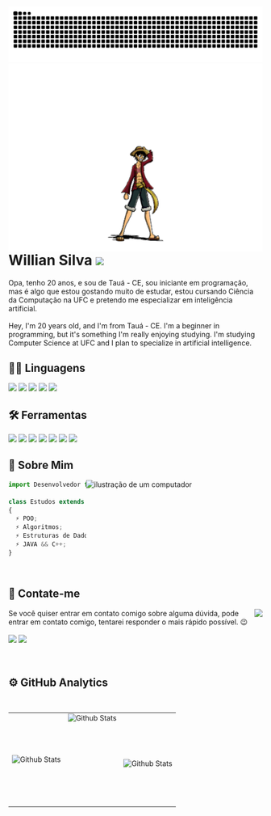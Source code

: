 ![Snake animation](https://github.com/WillianSilva51/WillianSilva51/blob/output/github-contribution-grid-snake.svg)
  <img align="right" height="372cm" loading="lazy" src="https://github.com/WillianSilva51/WillianSilva51/blob/main/assets/luffy.gif">

<div>
  
  # Willian Silva <img src="https://images.emojiterra.com/google/noto-emoji/animated-emoji/1f525.gif" width="40px">
  
  Opa, tenho 20 anos, e sou de Tauá - CE, sou iniciante em programação, mas é algo que estou gostando muito de estudar, estou cursando Ciência da Computação na UFC e pretendo me especializar em inteligência artificial.
</br>
</br>
  Hey, I'm 20 years old, and I'm from Tauá - CE. I'm a beginner in programming, but it's something I'm really enjoying studying. I'm studying Computer Science at UFC and I plan to specialize in artificial intelligence.
</br>
  
</div>

<div>
  <h2>👨‍💻 Linguagens</h2>
    <img height="65cm" loading="lazy" src="https://cdn.jsdelivr.net/gh/devicons/devicon@latest/icons/c/c-original.svg" />
    <img height="65cm" loading="lazy" src="https://raw.githubusercontent.com/jmnote/z-icons/master/svg/cpp.svg" />
    <img height="65cm" loading="lazy" src="https://cdn.jsdelivr.net/gh/devicons/devicon@latest/icons/python/python-original.svg" />
    <img height="65cm" loading="lazy" src="https://raw.githubusercontent.com/jmnote/z-icons/master/svg/java.svg" />
  <img height="55cm" loading="lazy" src="https://upload.wikimedia.org/wikipedia/commons/1/1c/Haskell-Logo.svg" />
</div>
<div>
  <h2>🛠 Ferramentas</h2>
    <img height="65cm" loading="lazy" src="https://cdn.jsdelivr.net/gh/devicons/devicon@latest/icons/vscode/vscode-original-wordmark.svg" />
    <img height="65cm" loading="lazy" src="https://upload.wikimedia.org/wikipedia/commons/9/9c/IntelliJ_IDEA_Icon.svg" />
    <img height="65cm" loading="lazy" src="https://www.vectorlogo.zone/logos/linux/linux-icon.svg" />
    <img height="65cm" loading="lazy" src="https://cdn.jsdelivr.net/gh/devicons/devicon@latest/icons/windows11/windows11-original.svg" />
    <img height="65cm" loading="lazy" src="https://cdn.jsdelivr.net/gh/devicons/devicon@latest/icons/github/github-original.svg" />
    <img height="65cm" loading="lazy" src="https://raw.githubusercontent.com/jmnote/z-icons/master/svg/git.svg" />     
    <img height="65cm" loading="lazy" src="https://ollama.com/public/assets/c889cc0d-cb83-4c46-a98e-0d0e273151b9/42f6b28d-9117-48cd-ac0d-44baaf5c178e.png" />
</div>

<div>

 ## 💬 Sobre Mim
 
  <img loading="lazy" src="https://raw.githubusercontent.com/MicaelliMedeiros/micaellimedeiros/master/image/computer-illustration.png" alt="ilustração de um computador" min-width="350px" max-width="350px" width="350px" align="right">
 
```js
import Desenvolvedor from "WillianSilva51";

class Estudos extends Desenvolvedor
{
  ⚡ POO;
  ⚡ Algoritmos;
  ⚡ Estruturas de Dados Avançada;
  ⚡ JAVA && C++;
}
```

<br>
</div>

<div>
  
## 📱 Contate-me
 <img align="right" height="205cm" loading="lazy" src="https://media1.tenor.com/m/xZ5SDUwoDgYAAAAC/jojo-pose-jotaro.gif"/> 
Se você quiser entrar em contato comigo sobre alguma dúvida, pode entrar em contato comigo, tentarei responder o mais rápido possível. 😉
</br></br>
  <a href="mailto:antonio.willian051@gmail.com" target="_blank"><img loading="lazy" height="50cm" src="https://img.shields.io/badge/Gmail-D14836?style=for-the-badge&logo=gmail&logoColor=white" target="_blank"></a>
  <a href="https://www.linkedin.com/in/willian-silva01/" target="_blank"><img loading="lazy" height="50cm"src="https://img.shields.io/badge/LinkedIn-0077B5?style=for-the-badge&logo=linkedin&logoColor=white" target="_blank"></a>
</div>
</br></br>

<div>
  
  ## ⚙️ GitHub Analytics
<table>
  <tr>
    <td>
      <img
        align="left"
        loading="lazy"
        src="https://github-readme-stats.vercel.app/api?username=WillianSilva51&theme=codeSTACKr&show_icons=true&include_all_commits=true&count_private=true"
        alt="Github Stats"
      />
    </td>
    <td>
      <img
        align="left"
        loading="lazy"
        height="180cm"
        src="https://github-readme-stats.vercel.app/api/top-langs/?username=WillianSilva51&layout=compact&langs_count=7&theme=codeSTACKr"
        alt="Github Stats"
      />
    </td>
    <td>
      <br />
      <img
        align="left"
        loading="lazy"
        src="https://github-readme-streak-stats.herokuapp.com/?user=WillianSilva51&theme=codeSTACKr&hide_border=false"
        alt="Github Stats"
      />
    </td>
  </tr>
</table>
</div>
